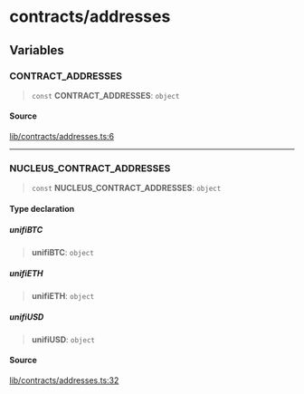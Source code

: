 # contracts/addresses

## Variables

### CONTRACT\_ADDRESSES

> `const` **CONTRACT\_ADDRESSES**: `object`

#### Source

[lib/contracts/addresses.ts:6](https://github.com/PufferFinance/puffer-sdk/blob/f7546e5e9a7742d28c2acc6d473bdf05079d711c/lib/contracts/addresses.ts#L6)

***

### NUCLEUS\_CONTRACT\_ADDRESSES

> `const` **NUCLEUS\_CONTRACT\_ADDRESSES**: `object`

#### Type declaration

##### unifiBTC

> **unifiBTC**: `object`

##### unifiETH

> **unifiETH**: `object`

##### unifiUSD

> **unifiUSD**: `object`

#### Source

[lib/contracts/addresses.ts:32](https://github.com/PufferFinance/puffer-sdk/blob/f7546e5e9a7742d28c2acc6d473bdf05079d711c/lib/contracts/addresses.ts#L32)
